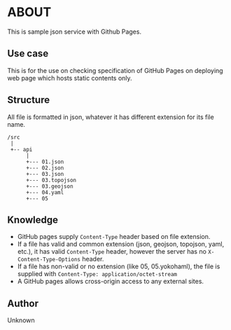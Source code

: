 # ABOUT

This is sample json service with Github Pages.

## Use case 

This is for the use on checking specification of GitHub Pages on deploying web page which hosts static contents only.

## Structure

All file is formatted in json, whatever it has different extension for its file name.

```
/src
 |
 +-- api
      |
      +--- 01.json
      +--- 02.json
      +--- 03.json
      +--- 03.topojson
      +--- 03.geojson
      +--- 04.yaml
      +--- 05
```

## Knowledge

* GitHub pages supply `Content-Type` header based on file extension.
* If a file has valid and common extension (json, geojson, topojson, yaml, etc.), it has valid `Content-Type` header, however the server has no `X-Content-Type-Options` header.
* If a file has non-valid or no extension (like 05, 05.yokohaml), the file is supplied with `Content-Type: application/octet-stream` 
* A GitHub pages allows cross-origin access to any external sites.

## Author

Unknown
